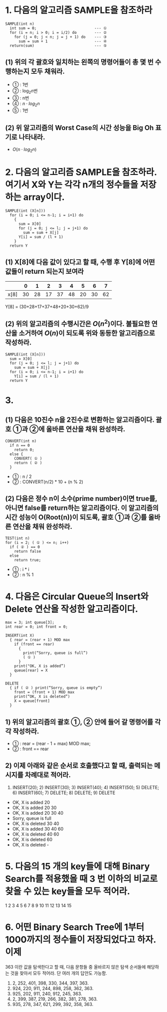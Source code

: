 # 1. 다음의 알고리즘 SAMPLE을 참조하라

```
SAMPLE(int n)
  int sum = 0;                          --- ①
  for (i = n; i > 0; i = i/2) do        --- ②
    for (j = 0; j < n; j = j + 1) do    --- ③
      sum = sum + 1                     --- ④
  return(sum)                           --- ⑤
```

## (1) 위의 각 괄호와 일치하는 왼쪽의 명령어들이 총 몇 번 수행하는지 모두 채워라.
- ① : 1번
- ② : $\log_2n$번
- ③ : n번
- ④ : $n \cdot log_2n$
- ⑤ : 1번

## (2) 위 알고리즘의 Worst Case의 시간 성능을 Big Oh 표기로 나타내라.
- $O(n \cdot log_2n)$



# 2. 다음의 알고리즘 SAMPLE을 참조하라. 여기서 X와 Y는 각각 n개의 정수들을 저장하는 array이다.

```
SAMPLE(int (X[n]))
  for (i = 0; i <= n-1; i = i+1) do
    {
      sum = X[0]
      for (j = 0; j <= l; j = j+1) do
        sum = sum + X[j]
      Y[i] = sum / (l + 1)
    }
  return Y
```

## (1) X[8]에 다음 값이 있다고 할 때, 수행 후 Y[8]에 어떤 값들이 return 되는지 보여라

||0|1|2|3|4|5|6|7|
|---|---|---|---|---|---|---|---|---|
|x[8]|30|28|17|37|48|20|30|62|

Y[8] = (30+28+17+37+48+20+30+62)/9

## (2) 위의 알고리즘의 수행시간은 $O(n^2)$이다. 불필요한 연산을 소거하여 $O(n)$이 되도록 위와 동등한 알고리즘으로 작성하라.

```
SAMPLE(int (X[n]))
  sum = X[0]
  for (j = 0; j <= l; j = j+1) do
    sum = sum + X[j]
  for (i = 0; i <= n-1; i = i+1) do
    Y[i] = sum / (l + 1)
  return Y
```



# 3. 

## (1) 다음은 10진수 n을 2진수로 변환하는 알고리즘이다. 괄호 ①과 ②에 올바른 연산을 채워 완성하라.

```
CONVERT(int n)
  if n == 0
    return 0;
  else {
    CONVERT( ① )
    return ( ② )
  }
```

- ① : n / 2
- ② : CONVERT(n/2) * 10 + (n % 2)


## (2) 다음은 정수 n이 소수(prime number)이면 true를, 아니면 false를 return하는 알고리즘이다. 이 알고리즘의 시간 성능이 O(Root(n))이 되도록, 괄호 ①과 ②를 올바른 연산을 채워 완성하라.

```
TEST(int n)
for (i = 2; ( ① ) <= n; i++)
  if ( ② ) == 0
    return false
  else
    return true;
```

- ① : i * i
- ② : n % 1



# 4. 다음은 Circular Queue의 Insert와 Delete 연산을 작성한 알고리즘이다.

```
max = 3; int queue[3];
int rear = 0; int front = 0;

INSERT(int X)
  { rear = (rear + 1) MOD max
    if (front == rear)
      {
        print(“Sorry, queue is full”)
        ( ① )
      }
    print("OK, X is added”)
    queue[rear] = X
  }

DELETE
  { if ( ② ) print(“Sorry, queue is empty”)
    front = (front + 1) MOD max
    print(“OK, X is deleted”)
    X = queue[front]
  }
```

## 1) 위의 알고리즘의 괄호 ①, ② 안에 들어 갈 명령어를 각각 작성하라.
- ① : rear = (rear - 1 + max) MOD max;
- ② : front == rear

## 2) 이제 아래와 같은 순서로 호출했다고 할 때, 출력되는 메시지를 차례대로 적어라.
1) INSERT(20); 2) INSERT(30); 3) INSERT(40); 4) INSERT(50); 5) DELETE; 6) INSERT(60); 7) DELETE; 8) DELETE; 9) DELETE

- OK, X is added 20
- OK, X is added 20 30
- OK, X is added 20 30 40
- Sorry, queue is full
- OK, X is deleted 30 40
- OK, X is added 30 40 60
- OK, X is deleted 40 60
- OK, X is deleted 60
- OK, X is deleted -



# 5. 다음의 15 개의 key들에 대해 Binary Search를 적용했을 때 3 번 이하의 비교로 찾을 수 있는 key들을 모두 적어라.
1 2 3 4 5 6 7 8 9 10 11 12 13 14 15



# 6. 어떤 Binary Search Tree에 1부터 1000까지의 정수들이 저장되었다고 하자. 이제
363 이란 값을 탐색한다고 할 때, 다음 문항들 중 올바르지 않은 탐색 순서들에
해당하는 것을 찾아서 모두 적어라. 단 여러 개의 답안도 가능함.
1) 2, 252, 401, 398, 330, 344, 397, 363.
2) 924, 220, 911, 244, 898, 258, 362, 363.
3) 925, 202, 911, 240, 912, 245, 363.
4) 2, 399, 387, 219, 266, 382, 381, 278, 363.
5) 935, 278, 347, 621, 299, 392, 358, 363.

